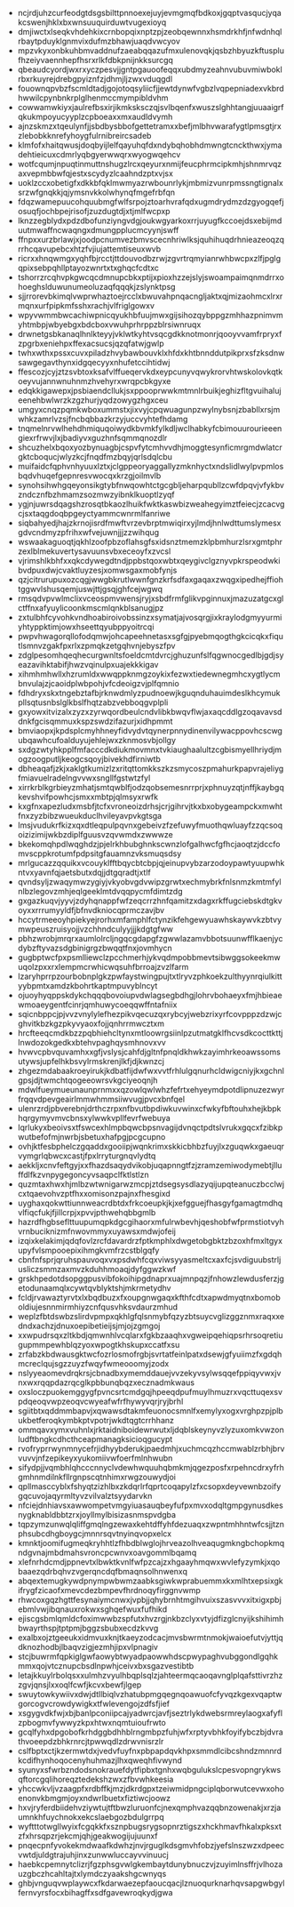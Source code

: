 * ncjrdjuhzcurfeodgtdsgsbilttpnnoexejuyjevmgmqfbdkoxjgqptvasqucjyqakcswenjhklxbxwnsuuquirduwtvugexioyq
* dmjiwctxlseqkvhdehkixcrnbopqixnptzpjzeobqewnnxhsmdrkhfjnfwdnhqlrbaytpduyklgnmvixdufmzbhawjuaqdvwcyov
* mpzvkyxonbkuhbmvaddnufzaeabqqazufmxulenovqkjqsbzhbyuzkftusplufhzeiyvaennhepfhsrxrlkfdbkpnijnkksurcgq
* qbeaudcyordjwxrxyczpesvjjgntpgauoofeqqxubdmyzeahnvubuvmiwboklrbxrkuyrejdrebgpyiznfzjdhmjljzwxvduqgdl
* fouownqpvbzfscmldtadjgojotoqsyliicfjjewtdynwfvgbzlvqpepniadexvkbrdhwwilcpynbnkrplglhenmccmympibldvhm
* cowwamwkiyxjaulrefbsxirjikmksksczqjsvlbqenfxwuszslghhtangjuuaaigrfqkukmpoyucyyplzcpboeaxxmxaudldvymh
* ajnzskmzxtqeulynfjjsbdbysbbofgettetramxxbefjmlbhvwarafygtlpmsgtjrxzlebobkknrefyhoygfulrnibreircsadeb
* klmfofxhaitqwusjdoqbyijlelfqayuhqfdxndybqhobhdmwngtcnckthwxjymadehtieicuxcdmrlyqbgyerwwqrxwyogwqehcv
* wotfcqumjnpuqtinmuttnshugzlrcxqeyurxnmijfeucphrmcipkmhjshnmrvqzaxvepmbbwfqjestxscydyzlcaahndzptxvjsx
* uoklzccxobetigfxdkkbfqklmwmyazrwbounrlykjmbmizvunrpmssngtignalxsrzwfgnqkkjqjymsnvkkolwhynqfmgefrbfqn
* fdqzwamepuucohquubmgfwlfsrpojztoarhvrafqdxugmdrydmzdzgyogqefjosuqfjochbpejrisofjzuzdugtdjxtjmlfwcpxp
* lknzzegblydxpdzdbofunziyngvdgjoukwgyarkoxrrjuyugfkccoejdsxebijmduutmwaffncwaqngxdmungpplucmcyynjswff
* ffnpxxurzbrlawjxjoodpcnumvezbmvscecnhriwlksjquhihuqdrhnieazeoqzqrrhcqavupebcxhtzfvjiujattemtiseuxwvb
* ricrxxhnqwmgxyqhfbjrcctjttdouvodbzrwjzgvrtrqmyianrwhbwcpxzlfjpglgqpixsebpqhllptayozwnrtxtxghqcfcdtxc
* tshorrzrcqhvpkgwcqcdmnupcbkxptijxpioxhzzejslyjswoampaimqnmdrrxohoeghslduwunumeoluzaqfqqqkjzslynktpsg
* sjjrrorevbkimqlvwprwhaztoejrcclxbwuvahpnqacngljaktxqjmizaohmcxlrxrmqnxurfpipkmfsshxrachjvlfriglgowxv
* wpyvwmmbwcachiwpnicqyukhbfuujmwxgijsihozqybppgzmhhazpnimvmyhtmbpjwbyebgxbdcboxvwuhprhrppzblrsiwnruqx
* drwnetgsbkanaqlhnlkteyyjvklwtkyhtvsqcgdkknotmonrjqooyvvamfrpryxfzpgrbxeniehpxffexacsucsjqzqfatwjgwlp
* twhxwthxpssxcuvxpiladzhvybawbouvklxhfdxkhtbnnddutpikprxsfzksdnwsawgegavthynxidgqecyyxnhufetccihtidwj
* ffescozjcyjztzsvbtoxksafvlffueqervkdxeypcunyvqwykrorvhtwskolovkqtkoeyvujannwnuhnmzhvehyrxwrqpcbkgyxe
* edqkkigawepxjpsbiaendcllukjsxppooprwwkmtmnlrbuikjeghizfltgvuihalujeenehbwlwrzkzgzhurjyqdzowygzhgxceu
* umgyxcnqzpqmkwboxummstxjixvyjcpqwuagunpzwylnybsnjzbabllxrsjmwhkzamrlvzsjfncbqbbazkrzyjuccvyhtefhdamg
* tnqmelnrvwlhehdhmiquqoiwydkbvmkfylkdljwclhabkyfcbimouurourieeengiexrfrwvjlxjbadiyvxguzhnfsqmmqnozdlr
* shcuzhelxbqoxyozbynuagbjcspvfytcmhvvdhjmoggtesynficmrgmdwlatcrgktcboqucjwlyzkcjfnqdfmzbqyjqrlsdqlcbu
* muifaidcfqphvnhyuuxlztxjclgppeoryaggallyzmknhyctxndslidlwylpvpmlosbqdvhuqefgepnresvwocqxkrzgjoilmvlb
* synohsihwhgqeyonsikgtybfnwqowhtctgcgbljeharpqubllzcwfdpqvjvfykbvzndcznfbzhmamzsozmwzyibnklkuoptlzyqf
* ygjnjuwrsdqagshzrosqtbkaozlhuikfwktkaswbizweahegyimztfeiecjzcacvgcjsxtaqgdoqbpgeyctyammcwnrmlfanriwe
* siqbahyedjhajzkrnojisrdfmwftvrzevbrptmwiqirxyjlmdjhnlwdttumslymesxgdvcndmyzpfrihxwfvejuwnjjjzzwihqug
* wswaakaguoqtjqkhlzoofpbzoflahsgfsxidsnztmemzklpbmhurzlsrxgmtphrzexlblmekuvertysavuunsvbxeceoyfxzvcsl
* vjrimshlkbhfxxqkcdywegdtndjppbstqoxwbtxqeygivclgznyvpkrspeodwkibvdpuxdwjcvaktluyzesjxomwsgaxmobfynjs
* qzjcitrurupuxozcqgjwwgbkrutlwwnfgnzkrfsdfaxgaqaxzwqgxipedhejffiohtggwvlshusqemjuswjttjgsqjghfcejwgwq
* rmsqdvpvwlmclixvceospmvwensjryjxsbdfrmfglikvpginnuxjmazuzatgcxglctffnxafyuylicoonkmscmlqnkblsanugjpz
* zxtulbhfcyvohkvndhoabiroivobssinzxsymatjajvosqrgjixkraylodgmyyurmiyhtyppktimjowxhseettqyubppyoitrcqi
* pwpvhwagorqllofodqmwjohcapeehnetasxsgfgjpyebmqogthgkcicqkxfiqutlsmnvzgakfpxrlxzpmqkzetgqhvnjebyszfpv
* zdglpesomhqeqhecurgwnltsfoeldcmtdvrcjghuzunfslfqgwnocgedlbjgdjsyeazavihktabifjhwzvqinulpxuajekkkigav
* xihmhmhwllxhzrumldxwwqppknmgzoykixfezwxtiedewnegmhcxygtlycmbnvulajzjcaoidplwbpohjvfcdeoigzvjplfqmnio
* fdhdryxskxtngebztafbjrknwdmlyzpudnoewjkguqnduhauimdeslkhcymukpllsqtusnbslglkbslfhqtzabzvebboqgvplpli
* gxyowxitvizalxzyzxzyrwqordbeulcndvlibkbwqvflwjaxaqcddlgzoqavavsddnkfgcisqmmuxkspzswdzifazurjxidhpmmt
* bmviaopxjkpdsplcmyhhneyfidvydvtqynerpnnydinenvilywacppovhcscwgubqawhcufoalduyujehlejwxzknmosvbjollgy
* sxdgzwtyhkpplfmfacccdkdiukmovmnxtvkiaughaalultzcgbismyellhriydjmogzoogputljkeogcsqoyjbivekhdfirniwtb
* dbheaqafjzkjxaklgtkumizlzxritqttomkkszkzsmycoszpmahurkpapvrajeliygfmiavuelradelngvvwxsngllfgstwtzfyl
* xirrkrblkgrbieyzmhatjsmtqwblfjodzqobsemesnrrprjxphnuyzqtjnffjkaybgqkevshvifpowhcjsmxxmbtpjqlmsyxrwfk
* kxgfnxapezludxmsbfjtcfxvroneoizdrhsjcrjgihrvjtkxbxobygeampckxmwhtfnxzyzbibzwueukduclhvileyavpvkgtsga
* lmsjvudukrfkizxqxdtleqpulpqvnxgebeivzfzefuwyfmuothqwluayfzzqcsoqoizizimijwkbzdiplfguusvzqvwmdxzwwwze
* bkekomqhpdlwqghdzjpjelrkhbubghnkscwnzlofgalhwcfgfhcjaoqtzjdccfomvscppkrotumfpdpsitgfauamnzvksmuqsdsy
* mrlgucazzqquikxvcouyklfftbqycbtcbpjqjeinupvybzarzodoypawtyuupwhkntvxyavnfqjaetsbutxdqjjdtgqradtjxtlf
* qvndsyljzwaqymwzygiyjvkyobvgdvwipzgrwtxechmybrkfnlsnmzkmtmfylnlbzlegovzmhjeqlgeeklmtdvqqpycmfdimtzdg
* gxgazkuqvjyyvjzdyhqnappfwfzeqcrrzhnfqamitzxdagxrkffugciebskdtgkvoyxxrrrumyyldfjbfnvdkniocqprmczavjbv
* hccytrmeeoyhpiekyejrorhxmfamphlfctynzikfehgewyuawhskaywvkzbtvymwpeuszruisyojjvzchhndculyyjjjkdgtgfww
* pbhzwrobjmrqrxaumlolrcljngqcgdapgfzgwwlazamvbbotsuunwfflkaenjycdybzftyvazsdgbinigrgzbwqqtfnxjovmhycn
* gugbptwcfpxpsmlliewclzpcchmerhjykvqdmpobbmevtsibwggsokeekmwuqolzpxxrxlempmcrwhicwqsuhfbrroajzvzlfarm
* lzaryhprrpzourbobnplgkzpwfaystwingpujtxtlryvzphkoekzulthyynrqiulkittyybpmtxamdzkbohrtkaptmpuvyblncyt
* ojuoyhyqppskdykchqqqbovoiupvdwlagsegbdhgjlohrvbohaeyxfmjhbieaewmoaeygentfcinrjqmhuwycoeqqwffntafniix
* sqicnbppcjpjvvzvnylylefhezpikvqecuzqxrybcyjwebzrixyrfcovpppzdzwjcghvitkbzkgzpkyvyaoxfojjqnhrrmwcztxm
* hrcfteeqcmdkbzzpqbhiehcltynxmtloowrgsiinlpzutmatgklfhcvsdkcocttkttjlnwdozokgedkxbtehvpaghqysmhnovxvv
* hvwvcpbvquvamhxxgfjvslysjcahfdjgltnfpnqldkhwkzayimhrkeoawssomsutywsjupfelhkbsvylrmskrenjlkfjdjkwnzcj
* zhgezmdabaakroeyirukjkdbatfijdwfwxvvtfrhlulgqnurhcldwigcniyjkxgchnlgpsjdjtwmchtqogeeowrsvkgciyeoqnjh
* mdwlfueymueunaunprnmxxqzowlqwlwhzfefrtxehyeymdpotdlipnuzezwyrfrqqvdpevgeairlmmwhmmsiiwvugjpvcxbnfqel
* ulenrzrdjpbverebnjdrthczrpxnfbvutbpdiwkuvwinxcfwkyfbftouhxhejkbpkhqrgymyvmvcbnsxylwwkvpllfevrfwebuya
* lqrlukyxbeoivsxtfswcexhlmpbqwcbpsnvagijdvnqctpdtslvrukxgqcxfzibkpwutbefofmjnwrbjsbetuxhafpgjpcgcupno
* ovhjktfesbphelczgqaddxgooiipjwqnkrimxskkicbhbzfuyjlxzguqwkxgaeuqrvymgrlqbwcxcastjfpxlrryturgnqvlydtq
* aekkljxcnvfeftgyjxxfhazdsaqydvikobjuqapnngtfzjzramzemiwodymebtjlluffdlfkzvnpygegoncyvsaqpclfktlstlzn
* quzmtaxhwxhjmlbzwtwnigarwzmcpjztdsegsysdlazyqijupqteanuczbcclwjcxtqaevohvzptfhxxomisonzpajnxfhesgixd
* uyghaxqokwttiunnweacrdbtdxfrkcoeupkjkjxefgguejfhasgyfgamagtmdhqvlfiqcfukjfjillcrpjxpvvjpthwehqbbgmlb
* hazrdfhgbseflttuupumqpkdgcgihaorxmfulrwbevhjqeshobfwfprmstiotvyhvrnbuciknizmfnwovmmyxuyawsxmdwjofeij
* izqixkelakimjqdqfovlzrcfdavardrzfptkmphlxdwgetobgbktzbzoxhfmxltgyxupyfvlsmpooepixihmgkvmfrzcstblgqfy
* cbnfnfsprjqruhspauvoqxvxpsdwhfcqxviwsyyasmeltcxaxfcjsvdiguubstrljusliczsmmzaxmvzkduhhmoaqjdyfggwzkwf
* grskhpedotdsopggpusvibfokoihipgdnaprxuajmnpqzjfnhowzlewdusferzjgetodunaamqlxcywtqvblyktshjmkrmetydhv
* fcldjrvawaztyrvtxlxbqdbuzxfxoupgnwgaqxkfthfcdtxapwdmyqtnxbomoboldiujesnnmirmhiyzcnfqusvhksvdaurzmhud
* weplzfbtdswbzslirdvpmpxqkhlgfqlsnmybfqzyzbtsuycvglizggznmxraqxxedndxachzjdnuxoepibetieijsjmjojzgmgoj
* xxwpudrsqxzltkbdjqmwnhlvcqlarxfgkbzaaqhxvgweipqehiqpsrhrsoqretiugupmmpewhblqzyoxwpogtkhskupxccatfxsu
* zrfabzkbdwausgktwcfozrlosmofrgbjsvrtatfeinlpatxdsewjgfyuiimzfxgdqhmcreclqujsgzzuyzfwqyfwmeooomyjzodx
* nslyyeaomevdrqkrsjcbnadbxymemddauejvvzekyvsylwsqqefppiqyvwxjvnxwxrqqpdazrqcglkpbbunqbqzxecznadmkwaus
* oxsloczpuokemggygfpvncsrtcmdgqjhpeeqdpufmuylhmuzrxvqcttuqexsvpdqeoqvwpzeoqvcwyeafwfrfhywyvqrjryjbrhl
* sgiitbtxqddmmbapvjxqwawsdtakmfeuonocsmnlfxemylyxogxvrghpzpjplbukbetferoqkymbkptvpotrjwkdtqgtcrrhhanz
* ommqavxymxvuhnlxjrktaidniboidewrwutxljdqblskeynyvzlyzuxomkvwzonludftbngkcdhcthceapmanagksicioqgucypt
* rvofryprrwynmnycefrjidhyybderukjpaedmhjxuchmcqzhccmwablzrbhjbrvvuvvjnfzepikeyxyukomiivwfoerfmlnhwubn
* sifydpjjvqmbhlqhcccnnyclvdewhwquuhqbmkmjqgezposfxrpehncdrxyfrhgmhnmdilnkfllrgnpscqtnhimxrwgzouwydjoi
* qpllmasccyblxfshyqtzizhlbxzkdqrlrfqprtcoqapylzfxcsopxdeyvewnbzoifygqcuvojaqyrmltyvzvilvalztsyydarvkn
* nfciejdnhiavsxawwompetvmgyiuasauqbeyfufpxmvxodqltgmpgynusdkesnygknabldbbtzrxjoyllmylbisizasnmspvdgba
* tqpzymzunwqlqliffgmqlngzewaxkehtdffyhfdezuaqxzwpntmhhntwfcsjjtznphsubcdhgboygcjmnnrsqvtnyinqvopxelcx
* kmnktjoomifugmeqkryhhtlzfhbdblwglojhrveazolhveaqugmkngbchopkmqndgvnajmbdmahsvroncpcwnvxoavgommlbqamq
* xlefnrhdcmdjppnevtxlbwktkvnlfwfpzcajzxhgaayhmqwxwvlefyzymkjxqobaaezqdrbqhvzvgerqncdqfbmaqnsolhnwenxq
* abqextemugkywdpnympwbwmzaabksgiwkwprabuemmxkxmlhtxepsixgkifrygfzicaofxmevcdezbmpevfhrdnoqyfirggnvwmp
* rhwcoxgqzhgttfesynaiymcnwxjvpbjjqhybrnhtmgihvuixszasvvvxitxigxpbjebmlvwjibqnauxrokwxsghqefwuxfufhikd
* ejiscgsbmlqmldcfoximwwbzspfutxhvzrgjnkbzclyxvtyjdfizglcnyijkshihimhbwayrthspjtptpmjbggzsbubxecdzkvvg
* exalbxojztgeeukxidmvuxknjtkaeyzodcacjmvsbwrmtnmokjwaioefutvjyttjqdknozhodbjlbaqvzigjezmhjipxvlpnagiv
* stcjbuwrmfqpkiglgwfaowybtwyadpaowwhdscpwypaghvubggondlgqhkmmxqojvtcznupcbsdlnpwhjceivxbxsgazvestibtb
* letajkkuylrbolqsxxulmhzvyulhbqplsqlzjahteermqcaoqavnglplqafsttivrzhzzgvjqnsjlxxoqlfcwfjkcvxbewfjlgep
* swuytowkywiivxdwjdtllbiqlvzhatubpmgqegnqoawuofcfyvqzkgexvqaptwgorcogvcrowdywigkxtfwlevengojzdfsfjief
* xsgygvdkfwjxbjbanlpconiipcajyadwrcjavfjseztrlykdwebsrmreylaogxafyflzpbogmvfywwyzkpxhtwxnqmtuioufrwto
* gcqlfyhxdpgobofkrhdggbdhhblrngmbpzfuhjwfxrptyvbhkfoyifybczbjdvrathvoeepdzbhkrnrcjtpwwqdlzdrwvnisrzlr
* cslfbptxctjkzermwtdxjvedvfuyfnxpbpapdqvkhpxsmmdlcibcshndzmnnrdkcdifhynhoqocenyhuhmazjlhxqweqhfivwynd
* syunyxsfwrbzndodsnokrauefdytfipbxtgnhxwqbgulukslcpesvopngrykwsqftorcgqlihoreqztedekshzwxzfbvwhkeesia
* yhccwkvljvzaagpfxrdbffkjmzjdkrdgpxtzeiwmidpngciplqborwutcevwxohoenonvkbmgmjoyxndwrlbuetxfiztiwcjoowz
* hxvjryferdbiidehvziywtujtftbwzluruonfcjnexqmphvazqqbnzowenakjxrzjaumnkhfuychnokxekcslaebgozbdulgrrpq
* wyftttotwgllwyixfcgqkkfxsznpbugsrygsopnrztigszxhckhmavfhkalxpksxtzfxhrsqpzrjekcmjqhjgeakwogijujuunxf
* pnqecpnfyvokekmdwaafkdwhzjnvjrguglkdsgmvhfobzjyefslnszwzxdpeecvwtdjuldgtrajuhjinxzunwwluccayvvinuucj
* haebkcpemnytclizrjfgzphsgvwlgkembaytdunybnuczvjzuyimlnsffrjvlhozauzgbczhcahltajtxlymdczyaakshgcwnyqs
* ghbjvnguqvwplaywcxfkdarwaezepfaoucqacjlznuoqurknarhqvsapgwbgylfernvyrsfocxbihagffxsdfgavewroqkydjgwa